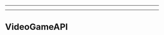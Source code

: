 -------------------------------------------------------------------------------
-------------------------------------------------------
# VideoGameAPI

